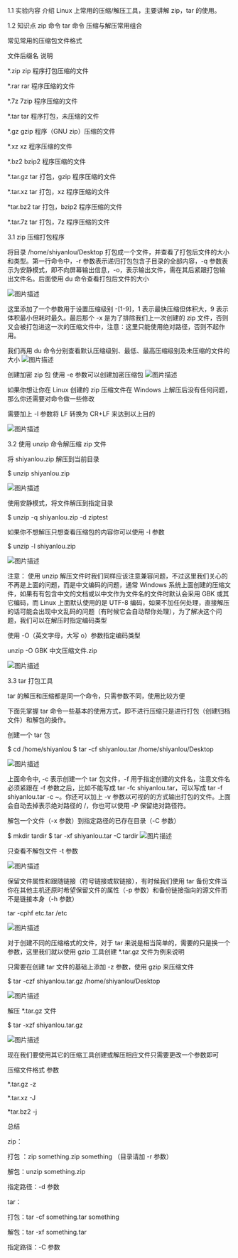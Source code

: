 1.1 实验内容
介绍 Linux 上常用的压缩/解压工具，主要讲解 zip，tar 的使用。

1.2 知识点
zip 命令
tar 命令
压缩与解压常用组合

常见常用的压缩包文件格式

文件后缀名	说明

*.zip	zip 程序打包压缩的文件

*.rar	rar 程序压缩的文件

*.7z	7zip 程序压缩的文件

*.tar	tar 程序打包，未压缩的文件

*.gz	gzip 程序（GNU zip）压缩的文件

*.xz	xz 程序压缩的文件

*.bz2	bzip2 程序压缩的文件

*.tar.gz	tar 打包，gzip 程序压缩的文件

*.tar.xz	tar 打包，xz 程序压缩的文件

*tar.bz2	tar 打包，bzip2 程序压缩的文件

*.tar.7z	tar 打包，7z 程序压缩的文件

3.1 zip 压缩打包程序

将目录 /home/shiyanlou/Desktop 打包成一个文件，并查看了打包后文件的大小和类型。第一行命令中，-r 参数表示递归打包包含子目录的全部内容，-q 参数表示为安静模式，即不向屏幕输出信息，-o，表示输出文件，需在其后紧跟打包输出文件名。后面使用 du 命令查看打包后文件的大小

![图片描述](https://dn-simplecloud.shiyanlou.com/courses/uid1080365-20190527-1558947650795)

这里添加了一个参数用于设置压缩级别 -[1-9]，1 表示最快压缩但体积大，9 表示体积最小但耗时最久。最后那个 -x 是为了排除我们上一次创建的 zip 文件，否则又会被打包进这一次的压缩文件中，注意：这里只能使用绝对路径，否则不起作用。

我们再用 du 命令分别查看默认压缩级别、最低、最高压缩级别及未压缩的文件的大小
![图片描述](https://dn-simplecloud.shiyanlou.com/courses/uid1080365-20190527-1558948022988)

创建加密 zip 包
使用 -e 参数可以创建加密压缩包
![图片描述](https://dn-simplecloud.shiyanlou.com/courses/uid1080365-20190527-1558948226620)

如果你想让你在 Linux 创建的 zip 压缩文件在 Windows 上解压后没有任何问题，那么你还需要对命令做一些修改

需要加上 -l 参数将 LF 转换为 CR+LF 来达到以上目的

![图片描述](https://dn-simplecloud.shiyanlou.com/courses/uid1080365-20190527-1558948347423)

3.2 使用 unzip 命令解压缩 zip 文件

将 shiyanlou.zip 解压到当前目录

$ unzip shiyanlou.zip

![图片描述](https://dn-simplecloud.shiyanlou.com/courses/uid1080365-20190527-1558948457452)

使用安静模式，将文件解压到指定目录

$ unzip -q shiyanlou.zip -d ziptest

如果你不想解压只想查看压缩包的内容你可以使用 -l 参数

$ unzip -l shiyanlou.zip

![图片描述](https://dn-simplecloud.shiyanlou.com/courses/uid1080365-20190527-1558949359514)

注意： 使用 unzip 解压文件时我们同样应该注意兼容问题，不过这里我们关心的不再是上面的问题，而是中文编码的问题，通常 Windows 系统上面创建的压缩文件，如果有有包含中文的文档或以中文作为文件名的文件时默认会采用 GBK 或其它编码，而 Linux 上面默认使用的是 UTF-8 编码，如果不加任何处理，直接解压的话可能会出现中文乱码的问题（有时候它会自动帮你处理），为了解决这个问题，我们可以在解压时指定编码类型

使用 -O（英文字母，大写 o）参数指定编码类型

unzip -O GBK 中文压缩文件.zip

![图片描述](https://dn-simplecloud.shiyanlou.com/courses/uid1080365-20190527-1558949750969)

3.3 tar 打包工具

tar 的解压和压缩都是同一个命令，只需参数不同，使用比较方便

下面先掌握 tar 命令一些基本的使用方式，即不进行压缩只是进行打包（创建归档文件）和解包的操作。

创建一个 tar 包

$ cd /home/shiyanlou
$ tar -cf shiyanlou.tar /home/shiyanlou/Desktop

![图片描述](https://dn-simplecloud.shiyanlou.com/courses/uid1080365-20190527-1558950289620)

上面命令中, -c 表示创建一个 tar 包文件，-f 用于指定创建的文件名，注意文件名必须紧跟在 -f 参数之后，比如不能写成 tar -fc shiyanlou.tar，可以写成 tar -f shiyanlou.tar -c ~。你还可以加上 -v 参数以可视的的方式输出打包的文件。上面会自动去掉表示绝对路径的 /，你也可以使用 -P 保留绝对路径符。

解包一个文件（-x 参数）到指定路径的已存在目录（-C 参数）

$ mkdir tardir
$ tar -xf shiyanlou.tar -C tardir
![图片描述](https://dn-simplecloud.shiyanlou.com/courses/uid1080365-20190527-1558950550521)

只查看不解包文件 -t 参数

![图片描述](https://dn-simplecloud.shiyanlou.com/courses/uid1080365-20190527-1558950610712)

保留文件属性和跟随链接（符号链接或软链接），有时候我们使用 tar 备份文件当你在其他主机还原时希望保留文件的属性（-p 参数）和备份链接指向的源文件而不是链接本身（-h 参数）

 tar -cphf etc.tar /etc

![图片描述](https://dn-simplecloud.shiyanlou.com/courses/uid1080365-20190527-1558950773882)


对于创建不同的压缩格式的文件，对于 tar 来说是相当简单的，需要的只是换一个参数，这里我们就以使用 gzip 工具创建 *.tar.gz 文件为例来说明

只需要在创建 tar 文件的基础上添加 -z 参数，使用 gzip 来压缩文件

$ tar -czf shiyanlou.tar.gz /home/shiyanlou/Desktop

![图片描述](https://dn-simplecloud.shiyanlou.com/courses/uid1080365-20190527-1558950935158)

解压 *.tar.gz 文件

$ tar -xzf shiyanlou.tar.gz

![图片描述](https://dn-simplecloud.shiyanlou.com/courses/uid1080365-20190527-1558951039641)

现在我们要使用其它的压缩工具创建或解压相应文件只需要更改一个参数即可

压缩文件格式	     参数

*.tar.gz	         -z

*.tar.xz	         -J

*tar.bz2	         -j



总结

zip：

打包 ：zip something.zip something （目录请加 -r 参数）

解包：unzip something.zip

指定路径：-d 参数

tar：

打包：tar -cf something.tar something

解包：tar -xf something.tar

指定路径：-C 参数
